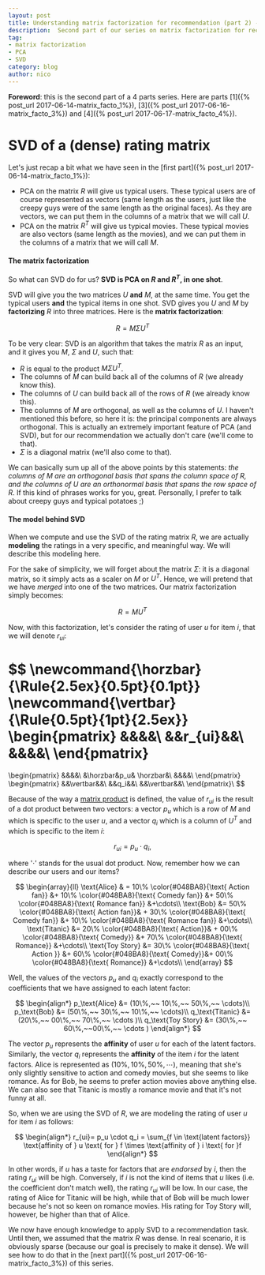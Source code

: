 ```yaml
---
layout: post
title: Understanding matrix factorization for recommendation (part 2) - the model behind SVD
description:  Second part of our series on matrix factorization for recommendation&#58; links between PCA and SVD, and intuitive explanation on how SVD models a rating matrix.
tag:
- matrix factorization
- PCA
- SVD
category: blog
author: nico
---
```


**Foreword**: this is the second part of a 4 parts series. Here are parts
[1]({% post_url 2017-06-14-matrix_facto_1%}), [3]({% post_url
2017-06-16-matrix_facto_3%}) and [4]({% post_url 2017-06-17-matrix_facto_4%}).

SVD of a (dense) rating matrix
==============================

Let's just recap a bit what we have seen in the [first part]({% post_url
2017-06-14-matrix_facto_1%}):

* PCA on the matrix $R$ will give us typical users. These typical users are of
  course represented as vectors (same length as the users, just like the creepy
  guys were of the same length as the original faces). As they are vectors, we
  can put them in the columns of a matrix that we will call $U$.
* PCA on the matrix $R^T$ will give us typical movies. These typical movies are
  also vectors (same length as the movies), and we can put them in the columns
  of a matrix that we will call $M$.

<h4>The matrix factorization</h4>

So what can SVD do for us?
**SVD is PCA on $R$ and $R^T$, in one shot**.

SVD will give you the two matrices $U$ **and** $M$, at the same time. You get
the typical users **and** the typical items in one shot. SVD gives you $U$ and
$M$ by **factorizing** $R$ into three matrices. Here is the **matrix
factorization**:

$$R = M \Sigma U^T$$

To be very clear: SVD is an algorithm that takes the matrix $R$ as an input,
and it gives you $M$, $\Sigma$ and $U$, such that:

* $R$ is equal to the product $M \Sigma U^T$.
* The columns of $M$ can build back all of the columns of $R$ (we already know
  this).
* The columns of $U$ can build back all of the rows of $R$ (we already know
  this).
* The columns of $M$ are orthogonal, as well as the columns of $U$. I haven't
  mentioned this before, so here it is: the principal components are always
  orthogonal. This is actually an extremely important feature of PCA (and SVD),
  but for our recommendation we actually don't care (we'll come to that).
* $\Sigma$ is a diagonal matrix (we'll also come to that).

We can basically sum up all of the above points by this statements: *the columns
of $M$ are an orthogonal basis that spans the column space of $R$, and the
columns of $U$ are an orthonormal basis that spans the row space of $R$*. If
this kind of phrases works for you, great. Personally, I prefer to talk about
creepy guys and typical potatoes ;)

<h4>The model behind SVD</h4>

When we compute and use the SVD of the rating matrix $R$, we are actually
**modeling** the ratings in a very specific, and meaningful way. We will
describe this modeling here.

For the sake of simplicity, we will forget about the matrix $\Sigma$: it is a
diagonal matrix, so it simply acts as a scaler on $M$ or $U^T$. Hence, we will
pretend that we have *merged* into one of the two matrices. Our matrix
factorization simply becomes:

$$R = MU^T$$

Now, with this factorization, let's consider the rating of user $u$ for item
$i$, that we will denote $r_{ui}$:

$$
\newcommand{\horzbar}{\Rule{2.5ex}{0.5pt}{0.1pt}}
\newcommand{\vertbar}{\Rule{0.5pt}{1pt}{2.5ex}}
\begin{pmatrix}
&&&&\\
&&r_{ui}&&\\
&&&&\\
\end{pmatrix}
=
\begin{pmatrix}
&&&&\\
&\horzbar&p_u& \horzbar&\\
&&&&\\
\end{pmatrix}
\begin{pmatrix}
&&\vertbar&&\\
&&q_i&&\\
&&\vertbar&&\\
\end{pmatrix}\\
$$

Because of the way a [matrix
product](https://en.wikipedia.org/wiki/Matrix_multiplication#Illustration) is
defined, the value of $r_{ui}$ is the result of a dot product between two
vectors: a vector $p_u$ which is a row of $M$ and which is specific to the user
$u$, and a vector $q_i$ which is a column of $U^T$ and which is specific to the
item $i$:

$$r_{ui} = p_u \cdot q_i,$$

where '$\cdot$' stands for the usual dot product. Now, remember how we can
describe our users and our items?

$$
\begin{array}{ll}
\text{Alice} & = 10\% \color{#048BA8}{\text{ Action fan}} &+ 10\%
\color{#048BA8}{\text{ Comedy fan}} &+
50\% \color{#048BA8}{\text{ Romance fan}} &+\cdots\\
\text{Bob} &= 50\% \color{#048BA8}{\text{ Action fan}}& + 30\%
\color{#048BA8}{\text{ Comedy fan}} &+ 10\%
\color{#048BA8}{\text{ Romance fan}}  &+\cdots\\
\text{Titanic} &= 20\% \color{#048BA8}{\text{ Action}}& + 00\%
\color{#048BA8}{\text{ Comedy}} &+
70\% \color{#048BA8}{\text{ Romance}} &+\cdots\\
\text{Toy Story} &= 30\% \color{#048BA8}{\text{ Action   }} &+ 60\%
\color{#048BA8}{\text{ Comedy}}&+ 00\%
\color{#048BA8}{\text{ Romance}}  &+\cdots\\
\end{array}
$$

Well, the values of the vectors $p_u$ and $q_i$ exactly correspond to the
coefficients that we have assigned to each latent factor:

$$
\begin{align*}
p_\text{Alice} &= (10\%,~~ 10\%,~~ 50\%,~~ \cdots)\\
p_\text{Bob} &= (50\%,~~ 30\%,~~ 10\%,~~ \cdots)\\
q_\text{Titanic} &= (20\%,~~ 00\%,~~ 70\%,~~ \cdots )\\
q_\text{Toy Story} &= (30\%,~~ 60\%,~~00\%,~~ \cdots )
\end{align*}
$$

The vector $p_u$ represents the **affinity** of user $u$ for each of the latent
factors. Similarly, the vector $q_i$ represents the **affinity** of the item
$i$ for the latent factors. Alice is represented as $(10\%, 10\%, 50\%,
\cdots)$, meaning that she's only slightly sensitive to action and  comedy
movies, but she seems to like romance. As for Bob, he seems to prefer action
movies above anything else. We can also see that Titanic is mostly a romance
movie and that it's not funny at all.

So, when we are using the SVD of $R$, we are modeling the rating of user $u$
for item $i$ as follows:

$$
\begin{align*}
r_{ui}= p_u \cdot q_i = \sum_{f \in \text{latent factors}} \text{affinity of } u
\text{ for } f \times \text{affinity of } i \text{ for }f
\end{align*}
$$

In other words, if $u$ has a taste for factors that are *endorsed* by $i$, then
the rating $r_{ui}$ will be high. Conversely, if $i$ is not the kind of items
that $u$ likes (i.e. the coefficient don't match well), the rating $r_{ui}$
will be low. In our case, the rating of Alice for Titanic will be high, while
that of Bob will be much lower because he's not so keen on romance movies. His
rating for Toy Story will, however, be higher than that of Alice.

We now have enough knowledge to apply SVD to a recommendation task. Until then,
we assumed that the matrix $R$ was dense. In real scenario, it is obviously
sparse (because our goal is precisely to make it dense). We will see how to do
that in the [next part]({% post_url 2017-06-16-matrix_facto_3%}) of this series.

